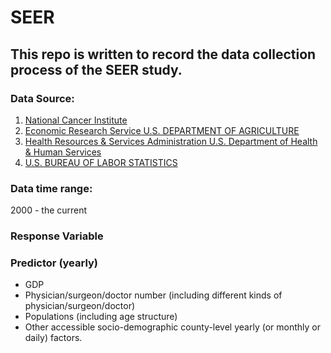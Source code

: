 # SEER
## This repo is written to record the data collection process of the SEER study.

### Data Source:

1. [National Cancer Institute](https://seer.cancer.gov/popdata/)
2. [Economic Research Service U.S. DEPARTMENT OF AGRICULTURE](https://www.ers.usda.gov/data-products/county-level-data-sets/county-level-data-sets-download-data/)
3. [Health Resources & Services Administration U.S. Department of Health & Human Services](https://data.hrsa.gov/topics/health-workforce/ahrf)
4. [U.S. BUREAU OF LABOR STATISTICS](https://www.bls.gov/oes/tables.htm)

### Data time range:
2000 - the current

### Response Variable


### Predictor (yearly)
- GDP
- Physician/surgeon/doctor number (including different kinds of physician/surgeon/doctor)
- Populations (including age structure)
- Other accessible socio-demographic county-level yearly (or monthly or daily) factors.

